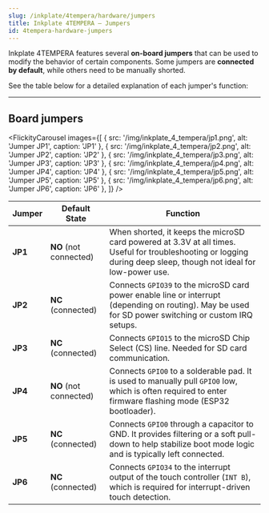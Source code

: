 ```yaml
---
slug: /inkplate/4tempera/hardware/jumpers
title: Inkplate 4TEMPERA – Jumpers
id: 4tempera-hardware-jumpers
---
```


Inkplate 4TEMPERA features several **on-board jumpers** that can be used to modify the behavior of certain components. Some jumpers are **connected by default**, while others need to be manually shorted.

See the table below for a detailed explanation of each jumper's function:

---

## Board jumpers

<FlickityCarousel
images={[
  { src: '/img/inkplate_4_tempera/jp1.png', alt: 'Jumper JP1', caption: 'JP1' },
  { src: '/img/inkplate_4_tempera/jp2.png', alt: 'Jumper JP2', caption: 'JP2' },
  { src: '/img/inkplate_4_tempera/jp3.png', alt: 'Jumper JP3', caption: 'JP3' },
  { src: '/img/inkplate_4_tempera/jp4.png', alt: 'Jumper JP4', caption: 'JP4' },
  { src: '/img/inkplate_4_tempera/jp5.png', alt: 'Jumper JP5', caption: 'JP5' },
  { src: '/img/inkplate_4_tempera/jp6.png', alt: 'Jumper JP6', caption: 'JP6' },
]}
/>

| **Jumper** | **Default State**      | **Function**                                                                                                                                                             |
| ---------- | ---------------------- | ------------------------------------------------------------------------------------------------------------------------------------------------------------------------ |
| **JP1**    | **NO** (not connected) | When shorted, it keeps the microSD card powered at 3.3V at all times. Useful for troubleshooting or logging during deep sleep, though not ideal for low-power use.   |
| **JP2**    | **NC** (connected)     | Connects `GPIO39` to the microSD card power enable line or interrupt (depending on routing). May be used for SD power switching or custom IRQ setups.                  |
| **JP3**    | **NC** (connected)     | Connects `GPIO15` to the microSD Chip Select (CS) line. Needed for SD card communication.                                                                               |
| **JP4**    | **NO** (not connected) | Connects `GPIO0` to a solderable pad. It is used to manually pull `GPIO0` low, which is often required to enter firmware flashing mode (ESP32 bootloader).          |
| **JP5**    | **NC** (connected)     | Connects `GPIO0` through a capacitor to GND. It provides filtering or a soft pull-down to help stabilize boot mode logic and is typically left connected.             |
| **JP6**    | **NC** (connected)     | Connects `GPIO34` to the interrupt output of the touch controller (`INT B`), which is required for interrupt-driven touch detection.                                  |


